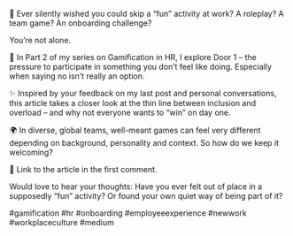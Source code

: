 👀 Ever silently wished you could skip a “fun” activity at work?
A roleplay? A team game? An onboarding challenge?

You’re not alone.

🚪 In Part 2 of my series on Gamification in HR, I explore Door 1 – the pressure to participate in something you don’t feel like doing.
Especially when saying no isn’t really an option.

✨ Inspired by your feedback on my last post and personal conversations, this article takes a closer look at the thin line between inclusion and overload – and why not everyone wants to “win” on day one.

🌍 In diverse, global teams, well-meant games can feel very different depending on background, personality and context. So how do we keep it welcoming?

📌 Link to the article in the first comment.

Would love to hear your thoughts:
Have you ever felt out of place in a supposedly “fun” activity?
Or found your own quiet way of being part of it?

#gamification #hr #onboarding #employeeexperience #newwork #workplaceculture #medium
